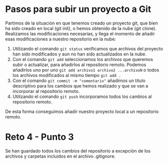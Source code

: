 # Pasos para subir un proyecto a Git
Partimos de la situación en que tenemos creado un proyecto git, que bien ha sido creado en local (git init),
o hemos obtenido de la nube (git clone). Realizamos las modificaciones necesarias, y llega el momento de añadir
esas modificaciones a nuestro repositorio en la nube:
1. Utilizando el comando ```git status``` verificamos que archivos del proyecto han sido modificados y aun no han sido actualizados en la nube.
2. Con el comando ```git add``` seleccionamos los archivos que queremos subir o actualizar, para añadirlos al
repositorio remoto. Podemos añadirlos uno por uno ```git add archivo1 archivo2 ...archivoN``` o todos los archivos modificados al mismo tiempo ```git add .```
3. Con el comando ```git commit -m "comentario"``` añadimos un titulo descriptivo para los cambios que hemos
realizado y que se van a incorporar al repositorio remoto.
4. Utilizando el comando ```git push``` incorporamos todos los cambios al repositorio remoto.

De esta forma conseguimos añadir nuestro proyecto local a un repositorio remoto.
# Reto 4 - Punto 3
Se han guardado todos los cambios del repositorio a excepción de los archivos y carpetas incluidos
en el archivo .gitignore.